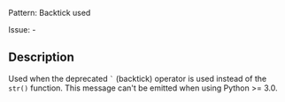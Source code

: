 Pattern: Backtick used

Issue: -

## Description

Used when the deprecated `` ` `` (backtick) operator is used instead of the `str()` function. This message can't be emitted when using Python >= 3.0.
